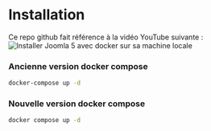 # Installation

Ce repo github fait référence à la vidéo YouTube suivante : ![Installer Joomla 5 avec docker sur sa machine locale](https://youtu.be/3IHxmr2Kwbw)

### Ancienne version docker compose
```bash
docker-compose up -d
```

### Nouvelle version docker compose
```bash
docker compose up -d
```
